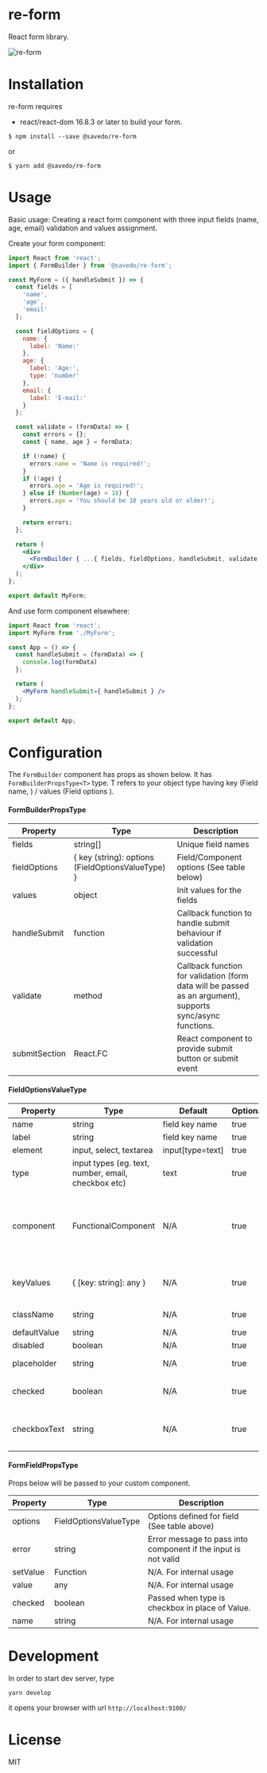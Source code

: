 re-form
=======

React form library.

![re-form](http://g.recordit.co/rA3YW8gMsf.gif)

Installation
=======

re-form requires

* react/react-dom 16.8.3 or later to build your form.

`$ npm install --save @savedo/re-form`

or

`$ yarn add @savedo/re-form`

Usage
=====

Basic usage: Creating a react form component with three input fields (name, age, email) validation and values assignment.

Create your form component:

```jsx
import React from 'react';
import { FormBuilder } from '@savedo/re-form';

const MyForm = ({ handleSubmit }) => {
  const fields = [
    'name',
    'age',
    'email'
  ];

  const fieldOptions = {
    name: {
      label: 'Name:'
    },
    age: {
      label: 'Age:',
      type: 'number'
    },
    email: {
      label: 'E-mail:'
    }
  };

  const validate = (formData) => {
    const errors = {};
    const { name, age } = formData;

    if (!name) {
      errors.name = 'Name is required!';
    }
    if (!age) {
      errors.age = 'Age is required!';
    } else if (Number(age) < 18) {
      errors.age = 'You should be 18 years old or older!';
    }

    return errors;
  };

  return (
    <div>
      <FormBuilder { ...{ fields, fieldOptions, handleSubmit, validate } } />
    </div>
  );
};

export default MyForm;

```

And use form component elsewhere:

```jsx
import React from 'react';
import MyForm from './MyForm';

const App = () => {
  const handleSubmit = (formData) => {
    console.log(formData)
  };

  return (
    <MyForm handleSubmit={ handleSubmit } />
  );
};

export default App;
```

Configuration
=============

The `FormBuilder` component has props as shown below. It has `FormBuilderPropsType<T>` type. T refers to your object type having key (Field name, <string>) / values (Field options <FieldOptionsValueType>).

#### FormBuilderPropsType

Property | Type | Description
--- | --- | ---
fields | string[] | Unique field names
fieldOptions | { key (string): options (FieldOptionsValueType) } | Field/Component options (See table below)
values | object | Init values for the fields
handleSubmit | function | Callback function to handle submit behaviour if validation successful
validate | method | Callback function for validation (form data will be passed as an argument), supports sync/async functions.
submitSection | React.FC | React component to provide submit button or submit event

#### FieldOptionsValueType

Property | Type | Default | Optional | Description
--- | --- | --- | --- | ---
name | string | field key name | true | name of the field
label | string | field key name | true | label for the form field
element | input, select, textarea | input[type=text] | true | HTML tag for the form field
type | input types (eg. text, number, email, checkbox etc) | text | true | type attribute for HTMLInputElement
component | FunctionalComponent | N/A | true | Pass your FunctionalComponent with props (FormFieldPropsType). `element` and `type` becomes redundant when `component` is used.
keyValues |  { [key: string]: any } | N/A | true | Only viable when element is `select`. This object provides the list of `<option value="key">value</option>`
className | string | N/A | true | CSS class(es) for the element
defaultValue | string | N/A | true | Default value for a field.
disabled | boolean | N/A | true | Disabled prop for inputs.
placeholder | string | N/A | true | Placeholder text for the input.
checked | boolean | N/A | true | Used for checkboxes to pass default value when type is `checkbox`.
checkboxText | string | N/A | true | Used for pass label for chebox element, normal label is being used for input lable.

#### FormFieldPropsType

Props below will be passed to your custom component.

Property | Type | Description
--- | --- | ---
options | FieldOptionsValueType | Options defined for field (See table above)
error | string | Error message to pass into component if the input is not valid
setValue | Function | N/A. For internal usage
value | any | N/A. For internal usage
checked | boolean | Passed when type is checkbox in place of Value.
name | string | N/A. For internal usage

Development
=============

In order to start dev server, type

```
yarn develop
```

it opens your browser with url `http://localhost:9100/`

License
=============

MIT
